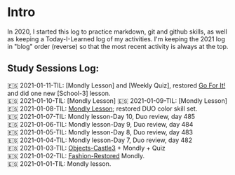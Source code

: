 # Intro
In 2020, I started this log to practice markdown, git and github skills, as well as keeping a Today-I-Learned log of my activities. I'm keeping the 2021 log in "blog" order (reverse) so that the most recent activity is always at the top. 

## Study Sessions Log: 

:es: 2021-01-11-TIL: [Mondly Lesson] and [Weekly Quiz], restored [Go For It!](https://github.com/EO4wellness/T-I-L/blob/main/polyglot/espa%C3%B1ol/Castle-3/GO-for-it.md) and did one new [School-3] lesson.<br>
:es: 2021-01-10-TIL: [Mondly Lesson] 
:es: 2021-01-09-TIL: [Mondly Lesson] 
:es: 2021-01-08-TIL: [Mondly Lesson](https://github.com/EO4wellness/T-I-L/tree/main/polyglot/espa%C3%B1ol/study-sessions/2020-12-Dec); restored DUO color skill set. <br>
:es: 2021-01-07-TIL: Mondly lesson-Day 10, Duo review, day 485<br>
:es: 2021-01-06-TIL: Mondly lesson-Day 9, Duo review, day 484<br>
:es: 2021-01-05-TIL: Mondly lesson-Day 8, Duo review, day 483<br>
:es: 2021-01-04-TIL: Mondly lesson-Day 7, Duo review, day 482<br>
:es: 2021-01-03-TIL: [Objects-Castle3](https://github.com/EO4wellness/T-I-L/blob/main/polyglot/espa%C3%B1ol/Castle-3/Objects.MD) + Mondly + Quiz<br>
:es: 2021-01-02-TIL: [Fashion-Restored](https://github.com/EO4wellness/T-I-L/blob/main/polyglot/espa%C3%B1ol/Castle-2/Fashion.md) Mondly.<br>
:es: 2021-01-01-TIL: Mondly lesson. <br>
